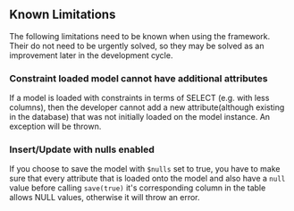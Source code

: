 ## Known Limitations

The following limitations need to be known when using the framework. Their do not need to be urgently
solved, so they may be solved as an improvement later in the development cycle.

### Constraint loaded model cannot have additional attributes

If a model is loaded with constraints in terms of SELECT (e.g. with less columns), then the developer cannot
add a new attribute(although existing in the database) that was not initially loaded on the model instance.
An exception will be thrown.

### Insert/Update with nulls enabled

If you choose to save the model with `$nulls` set to true, you have to make sure that every attribute that
is loaded onto the model and also have a `null` value before calling `save(true)` it's corresponding column
in the table allows NULL values, otherwise it will throw an error.